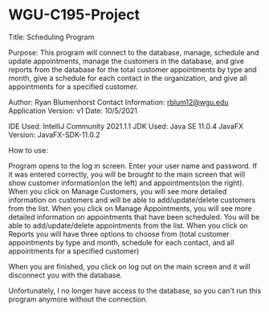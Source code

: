 # WGU-C195-Project

Title: Scheduling Program

Purpose: This program will connect to the database, 
manage, schedule and update appointments, manage the customers in the database,
and give reports from the database for the total customer appointments by
type and month, give a schedule for each contact in the organization,
and give all appointments for a specified customer.

Author: Ryan Blumenhorst
Contact Information: rblum12@wgu.edu
Application Version: v1
Date: 10/5/2021

IDE Used: IntelliJ Community 2021.1.1
JDK Used: Java SE 11.0.4
JavaFX Version: JavaFX-SDK-11.0.2

How to use:

Program opens to the log in screen. Enter your user name and password.
If it was entered correctly, you will be brought to the main screen that
will show customer information(on the left) and appointments(on the right).
When you click on Manage Customers, you will see more detailed information
on customers and will be able to add/update/delete customers from the list.
When you click on Manage Appointments, you will see more detailed information
on appointments that have been scheduled. You will be able to add/update/delete
appointments from the list.
When you click on Reports you will have three options to choose from (total
customer appointments by type and month, schedule for each contact, and
all appointments for a specified customer)

When you are finished, you click on log out on the main screen and it will
disconnect you with the database.


Unfortunately, I no longer have access to the database, so you can't run this program
anymore without the connection.
